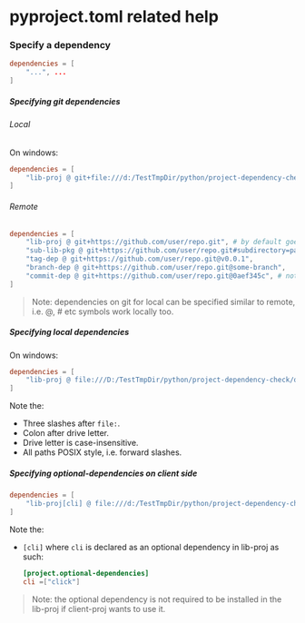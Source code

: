 # pyproject.toml related help

### Specify a dependency

```toml
dependencies = [
    "...", ...
]
```


##### Specifying git dependencies

###### Local

On windows:

```toml
dependencies = [
    "lib-proj @ git+file:///d:/TestTmpDir/python/project-dependency-check/optional-dep-check/lib-proj" # by default goes to main or master branch.
]
```

###### Remote

```toml
dependencies = [
    "lib-proj @ git+https://github.com/user/repo.git", # by default goes to main or master branch.
    "sub-lib-pkg @ git+https://github.com/user/repo.git#subdirectory=path/to/package", # by default goes to main or master branch.
    "tag-dep @ git+https://github.com/user/repo.git@v0.0.1",
    "branch-dep @ git+https://github.com/user/repo.git@some-branch",
    "commit-dep @ git+https://github.com/user/repo.git@0aef345c", # not really recommended, better to tag it.
]
```

> Note: dependencies on git for local can be specified similar to remote, i.e. @, # etc symbols work locally too.


##### Specifying local dependencies

On windows:

```toml
dependencies = [
    "lib-proj @ file:///D:/TestTmpDir/python/project-dependency-check/optional-dep-check/lib-proj"
]
```

Note the:
- Three slashes after `file:`.
- Colon after drive letter.
- Drive letter is case-insensitive.
- All paths POSIX style, i.e. forward slashes.


##### Specifying optional-dependencies on client side

```toml
dependencies = [
    "lib-proj[cli] @ file:///d:/TestTmpDir/python/project-dependency-check/optional-dep-check/lib-proj"
]
```

Note the:
- `[cli]` where `cli` is declared as an optional dependency in lib-proj as such:
    ```toml
    [project.optional-dependencies]
    cli =["click"]
    ```

> Note: the optional dependency is not required to be installed in the lib-proj if client-proj wants to use it.
